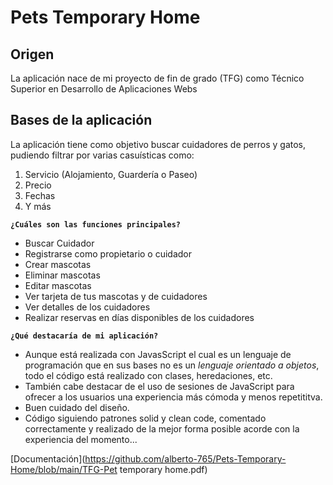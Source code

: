 # Pets Temporary Home
## Origen 
La aplicación nace de mi proyecto de fin de grado (TFG) como Técnico Superior en Desarrollo de Aplicaciones Webs

## Bases de la aplicación
La aplicación tiene como objetivo buscar cuidadores de perros y gatos, pudiendo filtrar por varias casuísticas como:
1. Servicio (Alojamiento, Guardería o Paseo)
2. Precio
3. Fechas
4. Y más

**`¿Cuáles son las funciones principales?`**
- Buscar Cuidador
- Registrarse como propietario o cuidador
- Crear mascotas
- Eliminar mascotas
- Editar mascotas
- Ver tarjeta de tus mascotas y de cuidadores
- Ver detalles de los cuidadores
- Realizar reservas en días disponibles de los cuidadores

**`¿Qué destacaría de mi aplicación?`**
- Aunque está realizada con JavasScript el cual es un lenguaje de programación que en sus bases no es un *lenguaje orientado a objetos*, todo el código está realizado con clases, heredaciones, etc.
- También cabe destacar de el uso de sesiones de JavaScript para ofrecer a los usuarios una experiencia más cómoda y menos repetititva.
- Buen cuidado del diseño.
- Código siguiendo patrones solid y clean code, comentado correctamente y realizado de la mejor forma posible acorde con la experiencia del momento...

[Documentación](https://github.com/alberto-765/Pets-Temporary-Home/blob/main/TFG-Pet temporary home.pdf)
